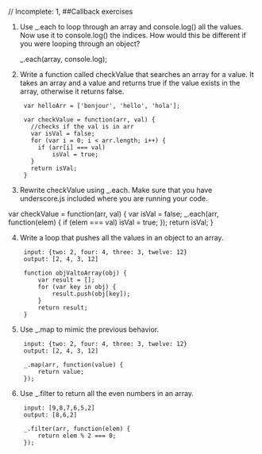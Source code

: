 // Incomplete: 1,
##Callback exercises

1. Use _.each to loop through an array and console.log() all the values. Now use it to console.log() the indices. How would this be different
if you were looping through an object?

	_.each(array, console.log);



2. Write a function called checkValue that searches an array for a value. It takes an array and a value and returns true if the value exists
in the array, otherwise it returns false.

		var helloArr = ['bonjour', 'hello', 'hola'];
		
		var checkValue = function(arr, val) {
		  //checks if the val is in arr
		  var isVal = false;
		  for (var i = 0; i < arr.length; i++) {
		  	if (arr[i] === val)
		  		isVal = true;
		  }
		  return isVal;
		}
		
3. Rewrite checkValue using _.each. Make sure that you have underscore.js included where you are running your code.

var checkValue = function(arr, val) {
	var isVal = false;
	_.each(arr, function(elem) {
		if (elem === val)
			isVal = true;
	});
	return isVal;
}


4. Write a loop that pushes all the values in an object to an array.

		input: {two: 2, four: 4, three: 3, twelve: 12}
		output: [2, 4, 3, 12]

		function objValtoArray(obj) {
			var result = [];
			for (var key in obj) {
				result.push(obj[key]);
			}
			return result;
		}


5. Use _.map to mimic the previous behavior. 

		input: {two: 2, four: 4, three: 3, twelve: 12}
		output: [2, 4, 3, 12]

		_.map(arr, function(value) {
			return value;
		});

6. Use _.filter to return all the even numbers in an array.

		input: [9,8,7,6,5,2]
		output: [8,6,2]

		_.filter(arr, function(elem) {
			return elem % 2 === 0;
		});
		
